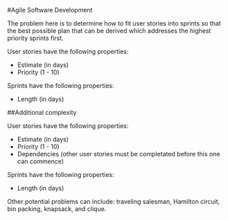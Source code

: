#Agile Software Development

The problem here is to determine how to fit user stories into sprints so that the best possible plan that can be derived which addresses the highest priority sprints first.

User stories have the following properties:
- Estimate (in days)
- Priority (1 - 10)

Sprints have the following properties:
- Length (in days)


##Additional complexity

User stories have the following properties:
- Estimate (in days)
- Priority (1 - 10)
- Dependencies (other user stories must be completated before this one can commence)

Sprints have the following properties:
- Length (in days)

Other potential problems can include: traveling salesman, Hamilton circuit, bin packing, knapsack, and clique.